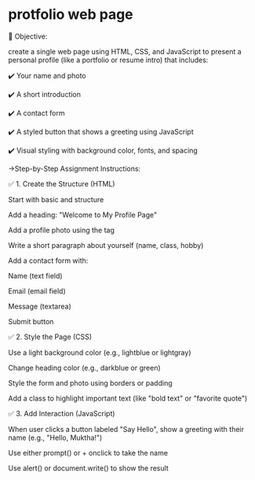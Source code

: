 # protfolio web page 
🎯 Objective:

create a single web page using HTML, CSS, and JavaScript to present a personal profile (like a portfolio or resume intro) that includes:

✔️ Your name and photo

✔️ A short introduction

✔️ A contact form

✔️ A styled button that shows a greeting using JavaScript

✔️ Visual styling with background color, fonts, and spacing

->Step-by-Step Assignment Instructions:

✅ 1. Create the Structure (HTML)

Start with basic and structure

Add a heading: "Welcome to My Profile Page"

Add a profile photo using the  tag

Write a short paragraph about yourself (name, class, hobby)

Add a contact form with:

Name (text field)

Email (email field)

Message (textarea)

Submit button

✅ 2. Style the Page (CSS)

Use a light background color (e.g., lightblue or lightgray)

Change heading color (e.g., darkblue or green)

Style the form and photo using borders or padding

Add a class to highlight important text (like "bold text" or "favorite quote")

✅ 3. Add Interaction (JavaScript)

When user clicks a button labeled "Say Hello", show a greeting with their name (e.g., "Hello, Muktha!")

Use either prompt() or + onclick to take the name

Use alert() or document.write() to show the result
